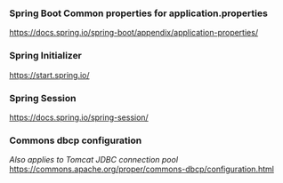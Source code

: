 ### Spring Boot Common properties for application.properties
https://docs.spring.io/spring-boot/appendix/application-properties/

### Spring Initializer
https://start.spring.io/

### Spring Session
https://docs.spring.io/spring-session/

### Commons dbcp configuration
*Also applies to Tomcat JDBC connection pool*
https://commons.apache.org/proper/commons-dbcp/configuration.html


